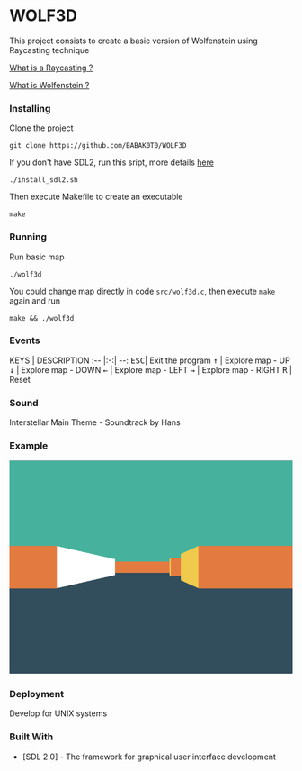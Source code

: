 # WOLF3D

This project consists to create a basic version of Wolfenstein using Raycasting technique

[What is a Raycasting ?](https://en.wikipedia.org/wiki/Ray_casting)

[What is Wolfenstein ?](https://en.wikipedia.org/wiki/Wolfenstein_(2009_video_game))

### Installing

Clone the project

```
git clone https://github.com/BABAK0T0/WOLF3D
```

If you don't have SDL2, run this sript, more details [here](https://wiki.libsdl.org/Installation)

```
./install_sdl2.sh
```

Then execute Makefile to create an executable

```
make
```

### Running

Run basic map

```
./wolf3d
```

You could change map directly in code `src/wolf3d.c`, then execute `make` again and run

```
make && ./wolf3d
```

### Events

KEYS | DESCRIPTION
:-- |:-:| --:
<kbd>ESC</kbd>| Exit the program
<kbd>↑</kbd> | Explore map - UP
<kbd>↓</kbd> | Explore map - DOWN
<kbd>←</kbd> | Explore map - LEFT
<kbd>→</kbd> | Explore map - RIGHT
<kbd>R</kbd> | Reset

### Sound

Interstellar Main Theme - Soundtrack by Hans

### Example

![wolf3d](./wolf3d.png "WOLF3D_Raycasting")

### Deployment

Develop for UNIX systems

### Built With

* [SDL 2.0] - The framework for graphical user interface development

